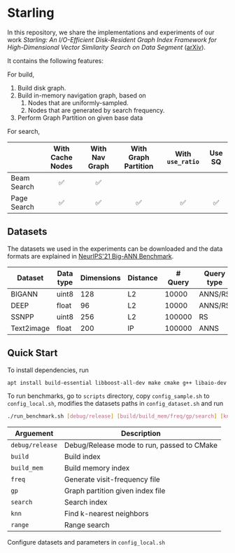 # Starling

In this repository, we share the implementations and experiments of our work *Starling: An I/O-Efficient Disk-Resident Graph Index Framework for High-Dimensional Vector Similarity Search on Data Segment* ([arXiv](https://arxiv.org/abs/2401.02116)).

It contains the following features:

For build,
1. Build disk graph.
2. Build in-memory navigation graph, based on
    1. Nodes that are uniformly-sampled.
    2. Nodes that are generated by search frequency.
3. Perform Graph Partition on given base data

For search,

|             |  With Cache Nodes  |   With Nav Graph   | With Graph Partition |  With `use_ratio`  |       Use SQ       |
| :---------- | :----------------: | :----------------: | :------------------: | :----------------: | :----------------: |
| Beam Search | :white_check_mark: | :white_check_mark: |                      |                    |                    |
| Page Search | :white_check_mark: | :white_check_mark: |  :white_check_mark:  | :white_check_mark: | :white_check_mark: |

## Datasets
The datasets we used in the experiments can be downloaded and the data formats are explained in [NeurIPS'21 Big-ANN Benchmark](https://big-ann-benchmarks.com/neurips21.html).

| Dataset | Data type | Dimensions | Distance | # Query | Query type |
| - | - | - | - | - | - |
| BIGANN | uint8 | 128 | L2 | 10000 | ANNS/RS |
| DEEP | float | 96 | L2 | 10000 | ANNS/RS |
| SSNPP | uint8 | 256 | L2 | 100000 | RS |
| Text2image | float | 200 | IP | 100000 | ANNS |

## Quick Start

To install dependencies, run 

```bash
apt install build-essential libboost-all-dev make cmake g++ libaio-dev libgoogle-perftools-dev clang-format libboost-all-dev libmkl-full-dev
```

To run benchmarks, go to `scripts` directory, copy `config_sample.sh` to `config_local.sh`, modifies the datasets paths in `config_dataset.sh` and run

```bash
./run_benchmark.sh [debug/release] [build/build_mem/freq/gp/search] [knn/range]
```

| Arguement | Description |
| - | - |
| `debug/release` | Debug/Release mode to run, passed to CMake |
| `build` |  Build index  |
| `build_mem` | Build memory index |
| `freq` | Generate visit-frequency file |
| `gp` | Graph partition given index file |
| `search` | Search index |
| `knn` | Find k-nearest neighbors|
| `range` | Range search |

Configure datasets and parameters in `config_local.sh`
